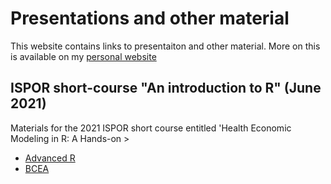 # Presentations and other material
This website contains links to presentaiton and other material. More on this is available on my [personal website](www.statistica.it/gianluca)

## ISPOR short-course "An introduction to R" (June 2021)
Materials for the 2021 ISPOR short course entitled 'Health Economic Modeling in R: A Hands-on >

- [Advanced R](advanced)
- [BCEA](bcea)

